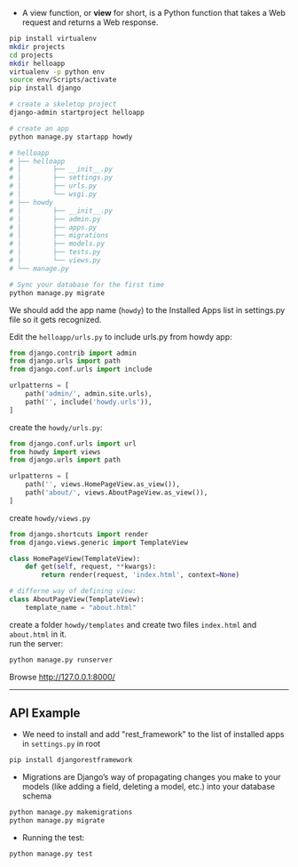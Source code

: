 - A view function, or **view** for short, is a Python function that takes a Web request and returns a Web response. 

```bash
pip install virtualenv
mkdir projects
cd projects
mkdir helloapp
virtualenv -p python env
source env/Scripts/activate
pip install django

# create a skeletop project
django-admin startproject helloapp

# create an app
python manage.py startapp howdy

# helloapp
# ├── helloapp
# │        ├── __init__.py
# │        ├── settings.py
# │        ├── urls.py
# │        └── wsgi.py
# ├── howdy
# │        ├── __init__.py
# │        ├── admin.py
# │        ├── apps.py
# │        ├── migrations
# │        ├── models.py
# │        ├── tests.py
# │        └── views.py
# └── manage.py

# Sync your database for the first time
python manage.py migrate

```
We should add the app name (`howdy`) to the Installed Apps list in settings.py file so it gets recognized.  

Edit the `helloapp/urls.py` to include urls.py from howdy app:
```python
from django.contrib import admin
from django.urls import path
from django.conf.urls import include

urlpatterns = [
    path('admin/', admin.site.urls),
    path('', include('howdy.urls')),
]
```
create the `howdy/urls.py`:
```python
from django.conf.urls import url
from howdy import views
from django.urls import path

urlpatterns = [
    path('', views.HomePageView.as_view()),
    path('about/', views.AboutPageView.as_view()),
]
```
create `howdy/views.py`
```python
from django.shortcuts import render
from django.views.generic import TemplateView

class HomePageView(TemplateView):
    def get(self, request, **kwargs):
        return render(request, 'index.html', context=None)

# differne way of defining view:
class AboutPageView(TemplateView):
    template_name = "about.html"
```
create a folder `howdy/templates` and create two files `index.html` and `about.html` in it.  
run the server:
```bash
python manage.py runserver
```
Browse http://127.0.0.1:8000/


---------------------------
## API Example
- We need to install and add "rest_framework" to the list of installed apps in `settings.py` in root
```bash
pip install djangorestframework
```
- Migrations are Django’s way of propagating changes you make to your models (like adding a field, deleting a model, etc.) into your database schema
```bash
python manage.py makemigrations
python manage.py migrate
```
- Running the test:
```bash
python manage.py test
```

